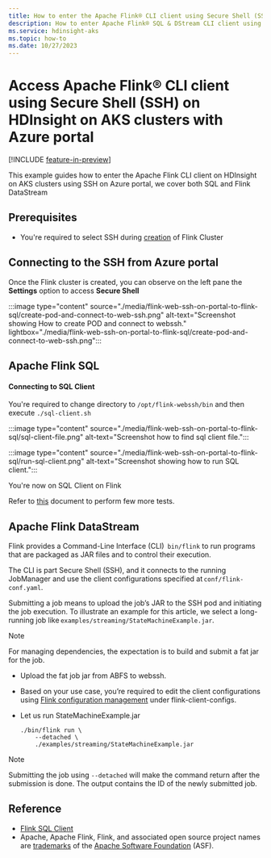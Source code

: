 ```yaml
---
title: How to enter the Apache Flink® CLI client using Secure Shell (SSH) on HDInsight on AKS clusters with Azure portal
description: How to enter Apache Flink® SQL & DStream CLI client using webssh on HDInsight on AKS clusters with Azure portal
ms.service: hdinsight-aks
ms.topic: how-to
ms.date: 10/27/2023
---
```


# Access Apache Flink® CLI client using Secure Shell (SSH) on HDInsight on AKS clusters with Azure portal

[!INCLUDE [feature-in-preview](../includes/feature-in-preview.md)]

This example guides how to enter the Apache Flink CLI client on HDInsight on AKS clusters using SSH on Azure portal, we cover both SQL and Flink DataStream

## Prerequisites
- You're required to select SSH during [creation](./flink-create-cluster-portal.md) of Flink Cluster

## Connecting to the SSH from Azure portal

Once the Flink cluster is created, you can observe on the left pane the **Settings** option to access **Secure Shell**

:::image type="content" source="./media/flink-web-ssh-on-portal-to-flink-sql/create-pod-and-connect-to-web-ssh.png" alt-text="Screenshot showing How to create POD and connect to webssh." lightbox="./media/flink-web-ssh-on-portal-to-flink-sql/create-pod-and-connect-to-web-ssh.png":::

## Apache Flink SQL 

#### Connecting to SQL Client 

You're required to change directory to `/opt/flink-webssh/bin` and then execute `./sql-client.sh`

:::image type="content" source="./media/flink-web-ssh-on-portal-to-flink-sql/sql-client-file.png" alt-text="Screenshot how to find sql client file.":::

:::image type="content" source="./media/flink-web-ssh-on-portal-to-flink-sql/run-sql-client.png" alt-text="Screenshot showing how to run SQL client."::: 

You're now on SQL Client on Flink

Refer to [this](https://nightlies.apache.org/flink/flink-docs-master/docs/dev/table/sqlclient/) document to perform few more tests. 

## Apache Flink DataStream

Flink provides a Command-Line Interface (CLI)  `bin/flink` to run programs that are packaged as JAR files and to control their execution. 

The CLI is part Secure Shell (SSH), and it connects to the running JobManager and use the client configurations specified at `conf/flink-conf.yaml`. 

Submitting a job means to upload the job’s JAR to the SSH pod and initiating the job execution. To illustrate an example for this article, we select a long-running job like `examples/streaming/StateMachineExample.jar`.  

> [!NOTE]
> For managing dependencies, the expectation is to build and submit a fat jar for the job. 

- Upload the fat job jar from ABFS to webssh.
- Based on your use case, you’re required to edit the client configurations using [Flink configuration management](../flink/flink-configuration-management.md) under flink-client-configs.
 
- Let us run StateMachineExample.jar

  ```
  ./bin/flink run \
      --detached \
      ./examples/streaming/StateMachineExample.jar
  ```
> [!NOTE]
> Submitting the job using `--detached` will make the command return after the submission is done. The output contains the ID of the newly submitted job.

## Reference

* [Flink SQL Client](https://nightlies.apache.org/flink/flink-docs-master/docs/dev/table/sqlclient/)
* Apache, Apache Flink, Flink, and associated open source project names are [trademarks](../trademarks.md) of the [Apache Software Foundation](https://www.apache.org/) (ASF).
